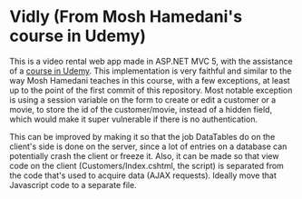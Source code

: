 # Vidly (From Mosh Hamedani's course in Udemy)

This is a video rental web app made in ASP.NET MVC 5, with the assistance of a [course in Udemy](https://www.udemy.com/course/the-complete-aspnet-mvc-5-course/). This implementation is very faithful and similar to the way Mosh Hamedani teaches in this course, with a few exceptions, at least up to the point of the first commit of this repository. Most notable exception is using a session variable on the form to create or edit a customer or a movie, to store the id of the customer/movie, instead of a hidden field, which would make it super vulnerable if there is no authentication.

This can be improved by making it so that the job DataTables do on the client's side is done on the server, since a lot of entries on a database can potentially crash the client or freeze it. Also, it can be made so that view code on the client (Customers/Index.cshtml, the script) is separated from the code that's used to acquire data (AJAX requests). Ideally move that Javascript code to a separate file.